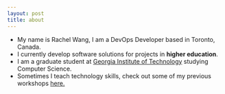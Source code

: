 ```yaml
---
layout: post
title: about
---
```

<div class="about_me">
    <ul>
        <li> My name is Rachel Wang, I am a DevOps Developer based in Toronto, Canada. <br>
        </li>
        <li> I currently develop software solutions for projects in <strong>higher education</strong>. </li>
        <li> I am a graduate student at <a href="https://www.cc.gatech.edu/">Georgia Institute of Technology</a> studying Computer Science. <br>
        </li>
        <li> Sometimes I teach technology skills, check out some of my previous workshops <a href="/workshops"> here.</a><br></li>
    </ul>
</div>
 
